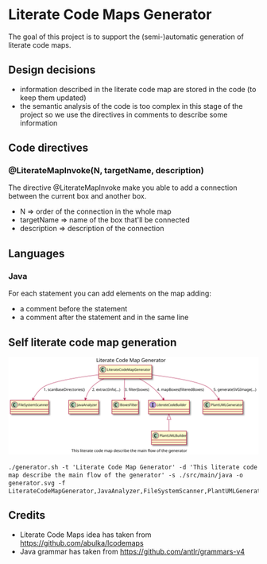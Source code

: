 # Literate Code Maps Generator

The goal of this project is to support the (semi-)automatic generation of literate code maps.

## Design decisions

* information described in the literate code map are stored in the code (to keep them updated)
* the semantic analysis of the code is too complex in this stage of the project so we use the directives in comments to describe some information

## Code directives

### @LiterateMapInvoke(N, targetName, description)

The directive @LiterateMapInvoke make you able to add a connection between the current box and another box.
* N => order of the connection in the whole map
* targetName => name of the box that'll be connected
* description => description of the connection

## Languages

### Java

For each statement you can add elements on the map adding:

* a comment before the statement
* a comment after the statement and in the same line

## Self literate code map generation

![Generated literate code map](generator.svg)

```
./generator.sh -t 'Literate Code Map Generator' -d 'This literate code map describe the main flow of the generator' -s ./src/main/java -o generator.svg -f LiterateCodeMapGenerator,JavaAnalyzer,FileSystemScanner,PlantUMLGenerator,DiagramBuilder,LiterateCodeBuilder,PlantUMLBuilder,BoxesFilter,DiagramMapper
```

## Credits

* Literate Code Maps idea has taken from https://github.com/abulka/lcodemaps
* Java grammar has taken from https://github.com/antlr/grammars-v4
